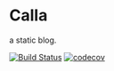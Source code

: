 # Calla

a static blog.

[![Build Status](https://travis-ci.org/xiaojieluo/calla.svg?branch=master)](https://travis-ci.org/xiaojieluo/calla)
[![codecov](https://codecov.io/gh/xiaojieluo/calla/branch/master/graph/badge.svg)](https://codecov.io/gh/xiaojieluo/calla)
